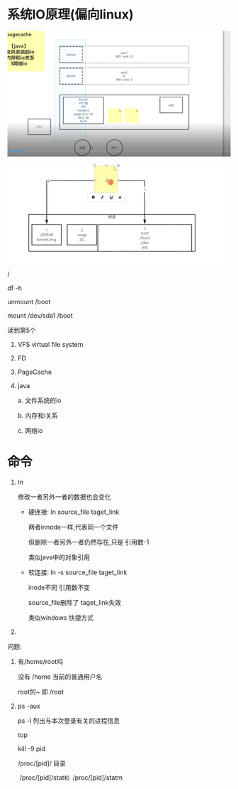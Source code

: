# 系统IO原理(偏向linux)

![image-20220817101907924](assets/image-20220817101907924.png)

![image-20220817102127838](assets/image-20220817102127838.png)



 

/

df -h

unmount /boot

mount /dev/sda1 /boot



读到第5个



1. VFS virtual file system

2. FD

3. PageCache

4. java

   a. 文件系统的io

   b. 内存和i关系

   c. 网络io





# 命令

1. ln

   修改一者另外一者的数据也会变化

   - 硬连接: ln	source_file taget_link

     两者innode一样,代表同一个文件

     但删除一者另外一者仍然存在,只是 引用数-1

     类似java中的对象引用

   - 软连接: ln -s	source_file taget_link

     inode不同 引用数不变

     source_file删除了 taget_link失效

     类似windows 快捷方式

   

   

2. 





问题:

1. 有/home/root吗

   没有  /home  当前的普通用户名

   root的~ 即 /root


2. ps -aux

    ps -l  列出与本次登录有关的进程信息

     top 

   kill -9 pid 

   /proc/[pid]/ 目录  

   ​	/proc/[pid]/stat`和 `/proc/[pid]/statm

   

